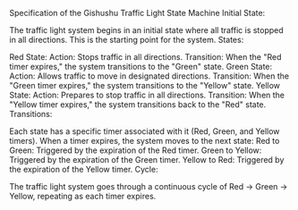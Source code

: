 Specification of the Gishushu Traffic Light State Machine
Initial State:

The traffic light system begins in an initial state where all traffic is stopped in all directions. This is the starting point for the system.
States:

Red State:
Action: Stops traffic in all directions.
Transition: When the "Red timer expires," the system transitions to the "Green" state.
Green State:
Action: Allows traffic to move in designated directions.
Transition: When the "Green timer expires," the system transitions to the "Yellow" state.
Yellow State:
Action: Prepares to stop traffic in all directions.
Transition: When the "Yellow timer expires," the system transitions back to the "Red" state.
Transitions:

Each state has a specific timer associated with it (Red, Green, and Yellow timers). When a timer expires, the system moves to the next state:
Red to Green: Triggered by the expiration of the Red timer.
Green to Yellow: Triggered by the expiration of the Green timer.
Yellow to Red: Triggered by the expiration of the Yellow timer.
Cycle:

The traffic light system goes through a continuous cycle of Red → Green → Yellow, repeating as each timer expires.
